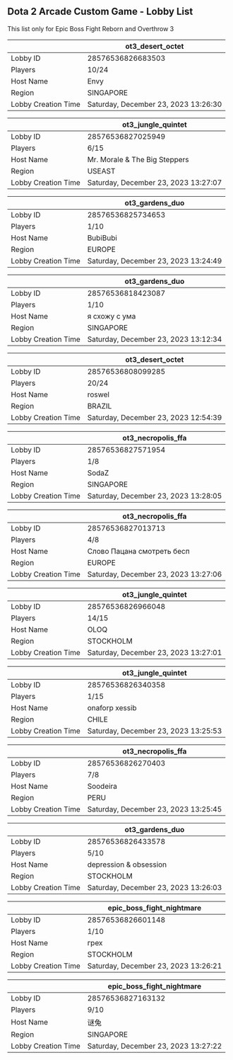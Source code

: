 ## Dota 2 Arcade Custom Game - Lobby List

This list only for Epic Boss Fight Reborn and Overthrow 3

|  | ot3_desert_octet |
| ------ | ------ |
| Lobby ID | 28576536826683503 |
| Players | 10/24 |
| Host Name | Envy |
| Region | SINGAPORE |
| Lobby Creation Time | Saturday, December 23, 2023 13:26:30 |


|  | ot3_jungle_quintet |
| ------ | ------ |
| Lobby ID | 28576536827025949 |
| Players | 6/15 |
| Host Name | Mr. Morale & The Big Steppers |
| Region | USEAST |
| Lobby Creation Time | Saturday, December 23, 2023 13:27:07 |


|  | ot3_gardens_duo |
| ------ | ------ |
| Lobby ID | 28576536825734653 |
| Players | 1/10 |
| Host Name | BubiBubi |
| Region | EUROPE |
| Lobby Creation Time | Saturday, December 23, 2023 13:24:49 |


|  | ot3_gardens_duo |
| ------ | ------ |
| Lobby ID | 28576536818423087 |
| Players | 1/10 |
| Host Name | я схожу с ума |
| Region | SINGAPORE |
| Lobby Creation Time | Saturday, December 23, 2023 13:12:34 |


|  | ot3_desert_octet |
| ------ | ------ |
| Lobby ID | 28576536808099285 |
| Players | 20/24 |
| Host Name | roswel |
| Region | BRAZIL |
| Lobby Creation Time | Saturday, December 23, 2023 12:54:39 |


|  | ot3_necropolis_ffa |
| ------ | ------ |
| Lobby ID | 28576536827571954 |
| Players | 1/8 |
| Host Name | SodaZ |
| Region | SINGAPORE |
| Lobby Creation Time | Saturday, December 23, 2023 13:28:05 |


|  | ot3_necropolis_ffa |
| ------ | ------ |
| Lobby ID | 28576536827013713 |
| Players | 4/8 |
| Host Name | Слово Пацана смотреть бесп |
| Region | EUROPE |
| Lobby Creation Time | Saturday, December 23, 2023 13:27:06 |


|  | ot3_jungle_quintet |
| ------ | ------ |
| Lobby ID | 28576536826966048 |
| Players | 14/15 |
| Host Name | OLOQ |
| Region | STOCKHOLM |
| Lobby Creation Time | Saturday, December 23, 2023 13:27:01 |


|  | ot3_jungle_quintet |
| ------ | ------ |
| Lobby ID | 28576536826340358 |
| Players | 1/15 |
| Host Name | onaforp xessib |
| Region | CHILE |
| Lobby Creation Time | Saturday, December 23, 2023 13:25:53 |


|  | ot3_necropolis_ffa |
| ------ | ------ |
| Lobby ID | 28576536826270403 |
| Players | 7/8 |
| Host Name | Soodeira |
| Region | PERU |
| Lobby Creation Time | Saturday, December 23, 2023 13:25:45 |


|  | ot3_gardens_duo |
| ------ | ------ |
| Lobby ID | 28576536826433578 |
| Players | 5/10 |
| Host Name | depression & obsession |
| Region | STOCKHOLM |
| Lobby Creation Time | Saturday, December 23, 2023 13:26:03 |


|  | epic_boss_fight_nightmare |
| ------ | ------ |
| Lobby ID | 28576536826601148 |
| Players | 1/10 |
| Host Name | грех |
| Region | STOCKHOLM |
| Lobby Creation Time | Saturday, December 23, 2023 13:26:21 |


|  | epic_boss_fight_nightmare |
| ------ | ------ |
| Lobby ID | 28576536827163132 |
| Players | 9/10 |
| Host Name | 谜兔 |
| Region | SINGAPORE |
| Lobby Creation Time | Saturday, December 23, 2023 13:27:22 |


